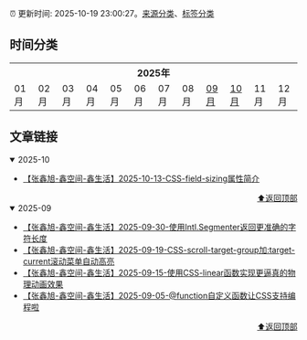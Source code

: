 :alarm_clock: 更新时间: 2025-10-19 23:00:27。[来源分类](./README.md)、[标签分类](./TAGS.md)

## 时间分类

<table>

<tr>
<th colspan="12">2025年</th>
</tr>
<tr>
<td>01月</td>
<td>02月</td>
<td>03月</td>
<td>04月</td>
<td>05月</td>
<td>06月</td>
<td>07月</td>
<td>08月</td>
<td><a href="#2025-09">09月</a></td>
<td><a href="#2025-10">10月</a></td>
<td>11月</td>
<td>12月</td>
</tr>

</table>

## 文章链接

<details open>
<summary id="2025-10">
 2025-10
</summary>


- [【张鑫旭-鑫空间-鑫生活】2025-10-13-CSS-field-sizing属性简介](https://www.zhangxinxu.com/wordpress/2025/10/css-field-sizing/) 

<div align="right"><a href="#时间分类">⬆返回顶部</a></div>
</details>

<details open>
<summary id="2025-09">
 2025-09
</summary>


- [【张鑫旭-鑫空间-鑫生活】2025-09-30-使用Intl.Segmenter返回更准确的字符长度](https://www.zhangxinxu.com/wordpress/2025/09/js-intl-segmenter-string-length/) 
- [【张鑫旭-鑫空间-鑫生活】2025-09-19-CSS-scroll-target-group加:target-current滚动菜单自动高亮](https://www.zhangxinxu.com/wordpress/2025/09/css-scroll-target-group/) 
- [【张鑫旭-鑫空间-鑫生活】2025-09-15-使用CSS-linear函数实现更逼真的物理动画效果](https://www.zhangxinxu.com/wordpress/2025/09/css-animation-liner-function/) 
- [【张鑫旭-鑫空间-鑫生活】2025-09-05-@function自定义函数让CSS支持编程啦](https://www.zhangxinxu.com/wordpress/2025/09/css-function-at-rules/) 

<div align="right"><a href="#时间分类">⬆返回顶部</a></div>
</details>

